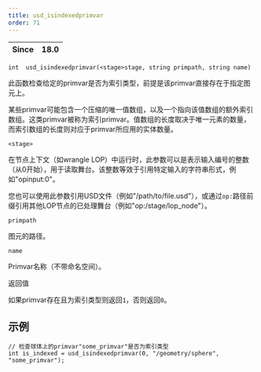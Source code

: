```yaml
---
title: usd_isindexedprimvar
order: 71
---
```

| Since | 18.0 |
| --- | --- |

`int  usd_isindexedprimvar(<stage>stage, string primpath, string name)`

此函数检查给定的primvar是否为索引类型，前提是该primvar直接存在于指定图元上。

某些primvar可能包含一个压缩的唯一值数组，以及一个指向该值数组的额外索引数组。这类primvar被称为索引primvar。值数组的长度取决于唯一元素的数量，而索引数组的长度则对应于primvar所应用的实体数量。

`<stage>`

在节点上下文（如wrangle LOP）中运行时，此参数可以是表示输入编号的整数（从0开始），用于读取舞台。该整数等效于引用特定输入的字符串形式，例如"opinput:0"。

您也可以使用此参数引用USD文件（例如"/path/to/file.usd"），或通过`op:`路径前缀引用其他LOP节点的已处理舞台（例如"op:/stage/lop_node"）。

`primpath`

图元的路径。

`name`

Primvar名称（不带命名空间）。

返回值

如果primvar存在且为索引类型则返回`1`，否则返回`0`。

## 示例

```vex
// 检查球体上的primvar"some_primvar"是否为索引类型
int is_indexed = usd_isindexedprimvar(0, "/geometry/sphere", "some_primvar");

```
